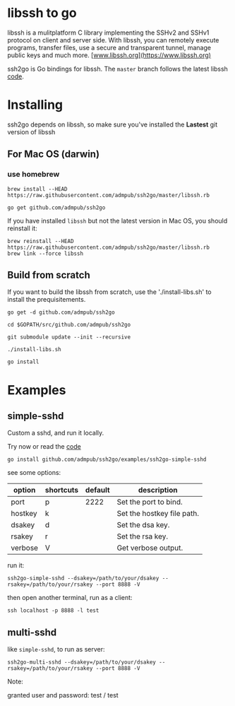 
# libssh to go

libssh is a mulitplatform C library implementing the SSHv2 and SSHv1 protocol on client and server side. With libssh, you can remotely execute programs, transfer files, use a secure and transparent tunnel, manage public keys and much more. [www.libssh.org](https://www.libssh.org)

ssh2go is Go bindings for libssh. The `master` branch follows the latest libssh [code](https://git.libssh.org/projects/libssh.git). 

# Installing

ssh2go depends on libssh, so make sure you've installed the **Lastest** git version of libssh

## For Mac OS (darwin)

### use homebrew

```
brew install --HEAD https://raw.githubusercontent.com/admpub/ssh2go/master/libssh.rb

go get github.com/admpub/ssh2go
```

If you have installed `libssh` but not the latest version in Mac OS, you should
reinstall it:

```
brew reinstall --HEAD https://raw.githubusercontent.com/admpub/ssh2go/master/libssh.rb
brew link --force libssh
```

## Build from scratch

If you want to build the libssh from scratch, use the './install-libs.sh' to install the prequisitements.

```
go get -d github.com/admpub/ssh2go

cd $GOPATH/src/github.com/admpub/ssh2go

git submodule update --init --recursive

./install-libs.sh

go install
```

# Examples

## simple-sshd

Custom a sshd, and run it locally.

Try now or read the [code](https://github.com/admpub/ssh2go/blob/master/examples/ssh2go-simple-sshd/main.go)

```
go install github.com/admpub/ssh2go/examples/ssh2go-simple-sshd
```

see some options:

| option | shortcuts | default | description |
|---|---|---|---|
| port | p |2222|Set the port to bind.
| hostkey | k ||Set the hostkey file path.
| dsakey | d ||Set the dsa key.
| rsakey | r ||Set the rsa key.
| verbose |V ||Get verbose output.

run it:

```
ssh2go-simple-sshd --dsakey=/path/to/your/dsakey --rsakey=/path/to/your/rsakey --port 8888 -V
```

then open another terminal, run as a client:

```
ssh localhost -p 8888 -l test
```

## multi-sshd

like `simple-sshd`, to run as server:

```
ssh2go-multi-sshd --dsakey=/path/to/your/dsakey --rsakey=/path/to/your/rsakey --port 8888 -V
```

Note:

granted user and password: test / test

